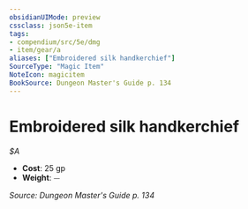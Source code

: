 ```yaml
---
obsidianUIMode: preview
cssclass: json5e-item
tags:
- compendium/src/5e/dmg
- item/gear/a
aliases: ["Embroidered silk handkerchief"]
SourceType: "Magic Item"
NoteIcon: magicitem
BookSource: Dungeon Master's Guide p. 134
---
```

# Embroidered silk handkerchief
*$A*  

- **Cost**: 25 gp
- **Weight**: ⏤

*Source: Dungeon Master's Guide p. 134*
